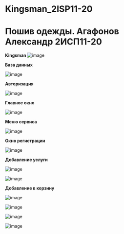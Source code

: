 # Kingsman_2ISP11-20 

<h1> Пошив одежды. Агафонов Александр 2ИСП11-20 </h1>

<b> Kingsman </b>
![image](https://user-images.githubusercontent.com/131613999/235535560-58cd9941-9db7-4e18-9aea-31b92f662f3b.png)


<b> База данных </b>

![image](https://user-images.githubusercontent.com/131613999/235535747-cf49fccf-1adb-4dad-b842-a1dc8df31a42.png)

<b> Авторизация </b>

![image](https://user-images.githubusercontent.com/131613999/235536551-43732d7a-c0fb-4a32-a92c-6fb13fa742ea.png)

<b> Главное окно </b>

![image](https://user-images.githubusercontent.com/131613999/235536619-5a8b5852-bf2f-466d-a220-e2acd4aa89ba.png)

<b> Меню сервиса </b>

![image](https://user-images.githubusercontent.com/131613999/235536668-785234ef-3b91-4d34-a0a3-ddf59c0c25be.png)

<b> Окно регистрации </b>

![image](https://user-images.githubusercontent.com/131613999/235536810-8f87c133-fbab-49d0-a265-dd18d87ef54b.png)

<b> Добавление услуги </b>

![image](https://user-images.githubusercontent.com/131613999/235537180-451684bb-357e-4ff6-a9fc-fbd618ba6c55.png)

![image](https://user-images.githubusercontent.com/131613999/235537212-4fd016ba-b104-4ecb-8f57-7b558bc2a677.png)

<b> Добавление в корзину </b>

![image](https://user-images.githubusercontent.com/131613999/235538393-45f0a4a4-bfd6-446d-9dfe-7fe62ea9c803.png)

![image](https://user-images.githubusercontent.com/131613999/235538413-a95816b1-4d77-42b7-b68f-1558919af11d.png)

![image](https://user-images.githubusercontent.com/131613999/235538603-a2ddcff7-8cfa-4e24-96fa-c51bd87b28e1.png)

![image](https://user-images.githubusercontent.com/131613999/235538608-8d56cc76-a726-4003-89b8-08d799f732f0.png)


